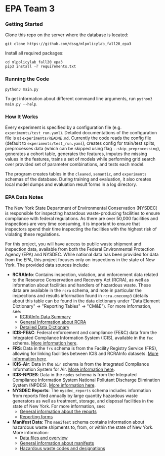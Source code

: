 # EPA Team 3

### Getting Started

Clone this repo on the server where the database is located:
```
git clone https://github.com/dssg/mlpolicylab_fall20_epa3
```
Install all required packages:
```
cd mlpolicylab_fall20_epa3
pip3 install -r requirements.txt
```

### Running the Code

```
python3 main.py
```
To get information about different command line arguments, run `python3 main.py --help`.


### How It Works

Every experiment is specified by a configuration file (e.g. `experiments/test_run.yaml`). Detailed documentations of the configuration file is at `experiments/README.md`.
Currently the code reads the config file (default to `experiments/test_run.yaml`), creates config for train/test splits, preprocesses data (which can be skipped using flag `--skip_preprocessing`), generates a cohort table, generates the features, imputes the missing values in the features, trains a set of models while performing grid search over provided set of parameter combinations, and tests each model.

The program creates tables in the `cleaned`, `semantic`, and `experiments` schemas of the database. During training and evaluation, it also creates local model dumps and evaluation result forms in a log directory.

### EPA Data Notes

The New York State Department of Environmental Conservation (NYSDEC) is responsible for inspecting hazardous waste-producing facilities to ensure compliance with federal regulations. As there are over 50,000 facilities and inspections are very time consuming, it is important to ensure that inspectors spend their time inspecting the facilities with the highest risk of violating these regulations.

For this project, you will have access to public waste shipment and inspection data, available from both the Federal Environmental Protection Agency (EPA) and NYSDEC. While national data has been provided for data from the EPA, this project focuses only on inspections in the state of New York. The provided data sources include:
- **RCRAInfo**: Contains inspection, violation, and enforcement data related to the Resource Conservation and Recovery Act (RCRA), as well as information about facilities and handlers of hazardous waste. These data are available in the `rcra` schema, and note in particular the inspections and results information found in `rcra.cmecomp3` (details about this table can be found in the data dictionary under "Data Element Dictionary" -> "Reporting Tables" -> "CM&E"). For more information, see:
    - [RCRAInfo Data Summary](https://echo.epa.gov/tools/data-downloads/rcrainfo-download-summary)
    - [General Information about RCRA](https://rcrapublic.epa.gov/rcrainfoweb/action/main-menu/view)
    - [Detailed Data Dictionary](https://rcrainfo.epa.gov/rcrainfo-help/application/publicHelp/index.htm#introduction.htm)
- **ICIS-FE&C**: Federal enforcement and compliance (FE&C) data from the Integrated Compliance Information System (ICIS), available in the `fec` schema. [More information here](https://echo.epa.gov/tools/data-downloads/icis-fec-download-summary).
- **FRS**: Data in the `frs` schema is from the Facility Registry Service (FRS), allowing for linking facilities between ICIS and RCRAInfo datasets. [More information here](https://echo.epa.gov/tools/data-downloads/frs-download-summary).
- **ICIS-Air**: Data in the `air` schema is from the Integrated Compliance Information System for Air. [More information here](https://echo.epa.gov/tools/data-downloads/icis-air-download-summary).
- **ICIS-NPDES**: Data in the `npdes` schema is from the Integrated Compliance Information System National Pollutant Discharge Elimination System (NPDES). [More information here](https://echo.epa.gov/tools/data-downloads/icis-npdes-download-summary).
- **NYSDEC Reports**: The `nysdec_reports` schema includes information from reports filed annually by large quantity hazardous waste generators as well as treatment, storage, and disposal facilities in the state of New York. For more information, see:
    - [General information about the reports](https://www.dec.ny.gov/chemical/57604.html)
    - [Reporting forms](https://www.dec.ny.gov/chemical/57619.html)
- **Manifest Data**: The `manifest` schema contains information about hazardous waste shipments to, from, or within the state of New York. More information:
    - [Data files and overview](http://www.dec.ny.gov/chemical/9098.html)
    - [General information about manifests](http://www.dec.ny.gov/chemical/60805.html)
    - [Hazardous waste codes and designations](https://govt.westlaw.com/nycrr/Document/I4eacc3f8cd1711dda432a117e6e0f345?viewType=FullText&originationContext=documenttoc&transitionType=CategoryPageItem&contextData=(sc.Default))

